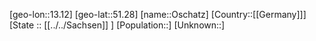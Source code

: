 ﻿---
location: [51.28,13.12]
mapzoom: [7,12] 
mapmarker: city 
type: City
tags:
- geo/City


SpocWebEntityId: 33153
isDeleted: false
confidential: public

---
[geo-lon::13.12]
[geo-lat::51.28]
[name::Oschatz]
[Country::[[Germany]]]
[State :: [[../../Sachsen]] ]
[Population::]
[Unknown::]

